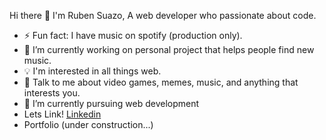 Hi there 👋 I'm Ruben Suazo,
A web developer who passionate about code.

- ⚡ Fun fact: I have music on spotify (production only).
- 🔭 I’m currently working on personal project that helps people find new music.
- 💡 I'm interested in all things web.
- 💬 Talk to me about video games, memes, music, and anything that interests you.
- 🌱 I’m currently pursuing web development
- Lets Link! [Linkedin](https://www.linkedin.com/in/rubensuazoo)
- Portfolio (under construction...)

<!--
**rubensuazoo/rubensuazoo** is a ✨ _special_ ✨ repository because its `README.md` (this file) appears on your GitHub profile.

Here are some ideas to get you started:

- 🔭 I’m currently working on ...
- 🌱 I’m currently learning ...
- 👯 I’m looking to collaborate on ...
- 🤔 I’m looking for help with ...
- 💬 Ask me about ...
- 📫 How to reach me: ...
- 😄 Pronouns: ...
- ⚡ Fun fact: ...
-->
